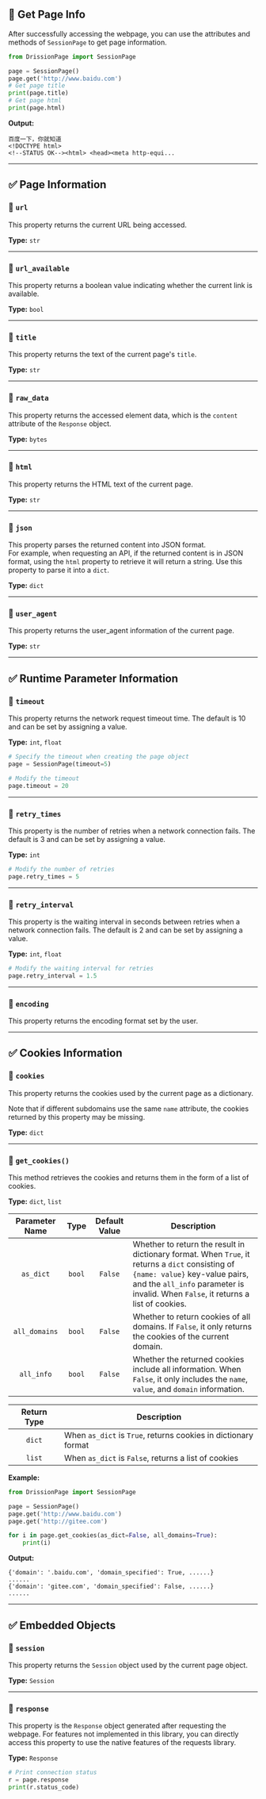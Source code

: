 🚄 Get Page Info
---

After successfully accessing the webpage, you can use the attributes and methods of `SessionPage` to get page information.

```python
from DrissionPage import SessionPage

page = SessionPage()
page.get('http://www.baidu.com')
# Get page title
print(page.title)
# Get page html
print(page.html)
```

**Output:**

```shell
百度一下，你就知道
<!DOCTYPE html>
<!--STATUS OK--><html> <head><meta http-equi...
```

---

## ✅️️ Page Information

### 📌 `url`

This property returns the current URL being accessed.

**Type:** `str`

---

### 📌 `url_available`

This property returns a boolean value indicating whether the current link is available.

**Type:** `bool`

---

### 📌 `title`

This property returns the text of the current page's `title`.

**Type:** `str`

---

### 📌 `raw_data`

This property returns the accessed element data, which is the `content` attribute of the `Response` object.

**Type:** `bytes`

---

### 📌 `html`

This property returns the HTML text of the current page.

**Type:** `str`

---

### 📌 `json`

This property parses the returned content into JSON format.  
For example, when requesting an API, if the returned content is in JSON format, using the `html` property to retrieve it will return a string. Use this property to parse it into a `dict`.

**Type:** `dict`

---

### 📌 `user_agent`

This property returns the user_agent information of the current page.  

**Type:** `str`

---

## ✅️️ Runtime Parameter Information

### 📌 `timeout`

This property returns the network request timeout time. The default is 10 and can be set by assigning a value.

**Type:** `int`, `float`

```python
# Specify the timeout when creating the page object
page = SessionPage(timeout=5)

# Modify the timeout
page.timeout = 20
```

---

### 📌 `retry_times`

This property is the number of retries when a network connection fails. The default is 3 and can be set by assigning a value.

**Type:** `int`

```python
# Modify the number of retries
page.retry_times = 5
```

---

### 📌 `retry_interval`

This property is the waiting interval in seconds between retries when a network connection fails. The default is 2 and can be set by assigning a value.

**Type:** `int`, `float`

```python
# Modify the waiting interval for retries
page.retry_interval = 1.5
```

---

### 📌 `encoding`

This property returns the encoding format set by the user.

---

## ✅️️ Cookies Information

### 📌 `cookies`

This property returns the cookies used by the current page as a dictionary.

Note that if different subdomains use the same `name` attribute, the cookies returned by this property may be missing.

**Type:** `dict`

---

### 📌 `get_cookies()`

This method retrieves the cookies and returns them in the form of a list of cookies.

**Type:** `dict`, `list`

| Parameter Name | Type   | Default Value | Description                                                                               |
|:-------------:|:------:|:-------------:|-------------------------------------------------------------------------------------------|
| `as_dict`     | `bool` | `False`       | Whether to return the result in dictionary format. When `True`, it returns a `dict` consisting of `{name: value}` key-value pairs, and the `all_info` parameter is invalid. When `False`, it returns a list of cookies. |
| `all_domains` | `bool` | `False`       | Whether to return cookies of all domains. If `False`, it only returns the cookies of the current domain.                                                       |
| `all_info`    | `bool` | `False`       | Whether the returned cookies include all information. When `False`, it only includes the `name`, `value`, and `domain` information.                      |

| Return Type | Description                                    |
|:------:| -------------------------------------------- |
| `dict` | When `as_dict` is `True`, returns cookies in dictionary format |
| `list` | When `as_dict` is `False`, returns a list of cookies            |

**Example:**

```python
from DrissionPage import SessionPage

page = SessionPage()
page.get('http://www.baidu.com')
page.get('http://gitee.com')

for i in page.get_cookies(as_dict=False, all_domains=True):
    print(i)
```

**Output:**

```
{'domain': '.baidu.com', 'domain_specified': True, ......}
......
{'domain': 'gitee.com', 'domain_specified': False, ......}
......
```

---

## ✅️️ Embedded Objects

### 📌 `session`

This property returns the `Session` object used by the current page object.

**Type:** `Session`

---

### 📌 `response`

This property is the `Response` object generated after requesting the webpage. For features not implemented in this library, you can directly access this property to use the native features of the requests library.

**Type:** `Response`

```python
# Print connection status
r = page.response
print(r.status_code)
```

